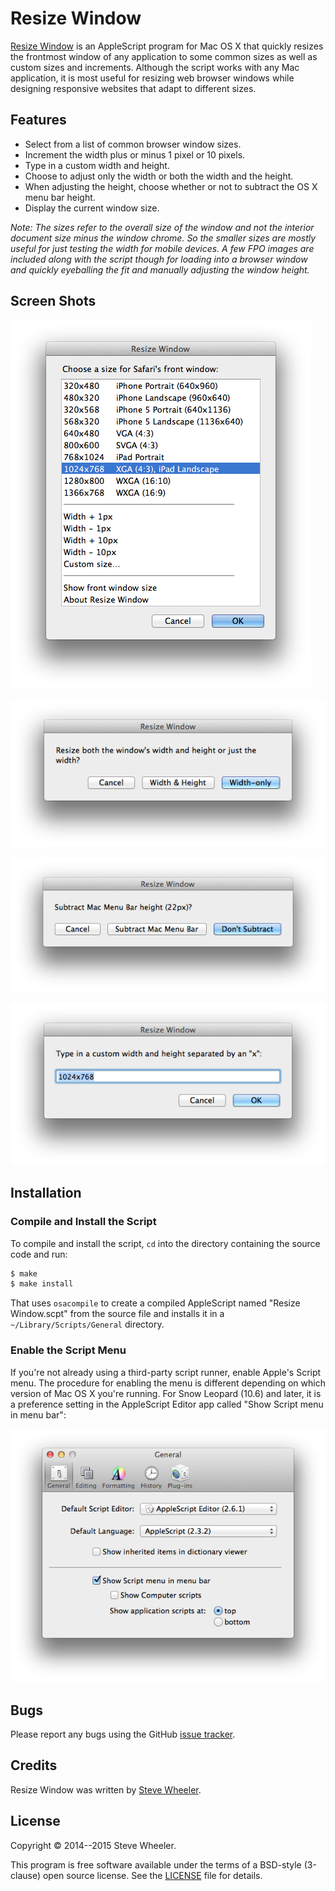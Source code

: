 Resize Window
=============

[Resize Window][website] is an AppleScript program for Mac OS X that quickly
resizes the frontmost window of any application to some common sizes as well as
custom sizes and increments. Although the script works with any Mac
application, it is most useful for resizing web browser windows while designing
responsive websites that adapt to different sizes.


Features
--------

* Select from a list of common browser window sizes.
* Increment the width plus or minus 1 pixel or 10 pixels.
* Type in a custom width and height.
* Choose to adjust only the width or both the width and the height.
* When adjusting the height, choose whether or not to subtract the OS X menu
  bar height.
* Display the current window size.

_Note: The sizes refer to the overall size of the window and not the interior
document size minus the window chrome. So the smaller sizes are mostly useful
for just testing the width for mobile devices. A few FPO images are included
along with the script though for loading into a browser window and quickly
eyeballing the fit and manually adjusting the window height._


Screen Shots
------------

  ![Initial dialog](doc/img/dialog-1-s.png "Screenshot of initial dialog")

  ![Resize dialog](doc/img/dialog-2-s.png "Screenshot of resize choice dialog")

  ![Menu bar dialog](doc/img/dialog-3-s.png "Screenshot of menu bar dialog")

  ![Custom size dialog](doc/img/dialog-4-s.png "Screenshot of custom size dialog")


Installation
------------

### Compile and Install the Script

To compile and install the script, `cd` into the directory containing the
source code and run:

~~~ bash
$ make
$ make install
~~~

That uses `osacompile` to create a compiled AppleScript named "Resize
Window.scpt" from the source file and installs it in a
`~/Library/Scripts/General` directory.

### Enable the Script Menu

If you're not already using a third-party script runner, enable Apple's Script
menu. The procedure for enabling the menu is different depending on which
version of Mac OS X you're running. For Snow Leopard (10.6) and later, it is a
preference setting in the AppleScript Editor app called "Show Script menu in
menu bar":

  ![Script menu setting](doc/img/scriptmenu-s.png "Screenshot of Script menu setting")


Bugs
----

Please report any bugs using the GitHub [issue tracker].


Credits
-------

Resize Window was written by [Steve Wheeler](http://swheeler.com/).


License
-------

Copyright &copy; 2014--2015 Steve Wheeler.

This program is free software available under the terms of a BSD-style
(3-clause) open source license. See the [LICENSE] file for details.


  [website]: http://jazzheaddesign.com/work/code/resize-window/
  [issue tracker]: https://github.com/jazzhead/resize-window/issues
  [LICENSE]: LICENSE
